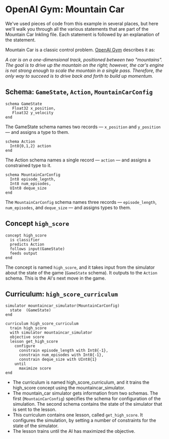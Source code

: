 # OpenAI Gym: Mountain Car

We've used pieces of code from this example in several places, but here we'll walk you through all the various statements that are part of the Mountain Car Inkling file. Each statement is followed by an explanation of the statement.

Mountain Car is a classic control problem. [OpenAI Gym][1] describes it as:

_A car is on a one-dimensional track, positioned between two "mountains". The goal is to drive up the mountain on the right; however, the car's engine is not strong enough to scale the mountain in a single pass. Therefore, the only way to succeed is to drive back and forth to build up momentum._

## Schema: `GameState`, `Action`, `MountainCarConfig`

```inkling
schema GameState
   Float32 x_position,
   Float32 y_velocity
end
```

The GameState schema names two records — `x_position` and `y_position` — and assigns a type to them.

```inkling
schema Action
  Int8{0,1,2} action
end
```

The Action schema names a single record — `action` — and assigns a constrained type to it.

```inkling
schema MountainCarConfig
  Int8 episode_legnth,
  Int8 num_episodes,
  UInt8 deque_size
end
```

The `MountainCarConfig` schema names three records — `episode_length`, `num_episodes`, and `deque_size` — and assigns types to them.

## Concept `high_score`

```inkling
concept high_score
  is classifier
  predicts Action
  follows input(GameState)
  feeds output
end
```

The concept is named `high_score`, and it takes input from the simulator about the state of the game (`GameState` schema). It outputs to the `Action` schema. This is the AI's next move in the game.

## Curriculum: `high_score_curriculum`

```inkling
simulator mountaincar_simulator(MountainCarConfig)
  state  (GameState)
end

curriculum high_score_curriculum
  train high_score
  with simulator mountaincar_simulator
  objective score
  lesson get_high_score
    configure
      constrain episode_length with Int8{-1},
      constrain num_episodes with Int8{-1},
      constrain deque_size with UInt8{1}
    until
      maximize score
end
```

* The curriculum is named high_score_curriculum, and it trains the high_score concept using the mountaincar_simulator.
* The mountain_car simulator gets information from two schemas. The first (`MountainCarConfig`) specifies the schema for configuration of the simulation. The second schema contains the state of the simulator that is sent to the lesson.
* This curriculum contains one lesson, called `get_high_score`. It configures the simulation, by setting a number of constraints for the state of the simulator.
* The lesson trains until the AI has maximized the objective.

[1]: https://gym.openai.com/envs/MountainCar-v0
